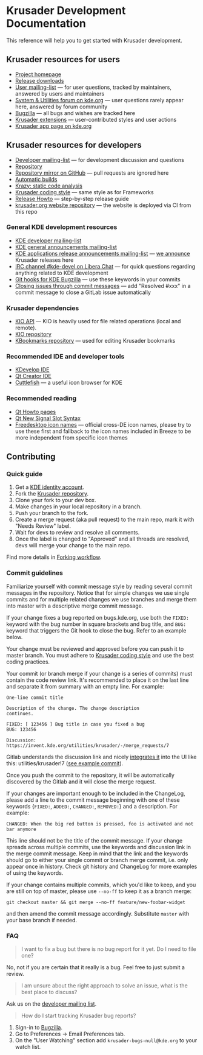 # Krusader Development Documentation

This reference will help you to get started with Krusader development.


## Krusader resources for users

* [Project homepage](https://krusader.org/)
* [Release downloads](https://download.kde.org/stable/krusader/)
* [User mailing-list](https://groups.google.com/group/krusader-users) — for user questions, tracked by maintainers, answered by users and maintainers
* [System & Utilities forum on kde.org](https://forum.kde.org/viewforum.php?f=225) — user questions rarely appear here, answered by forum community
* [Bugzilla](https://bugs.kde.org/buglist.cgi?product=krusader) — all bugs and wishes are tracked here
* [Krusader extensions](https://store.kde.org/browse/cat/370/ord/top/) — user-contributed styles and user actions
* [Krusader app page on kde.org](https://kde.org/applications/en/utilities/org.kde.krusader)


## Krusader resources for developers

* [Developer mailing-list](https://groups.google.com/group/krusader-devel) — for development discussion and questions
* [Repository](https://invent.kde.org/utilities/krusader)
* [Repository mirror on GitHub](https://github.com/KDE/krusader) — pull requests are ignored here
* [Automatic builds](https://build.kde.org/job/Extragear/job/krusader/)
* [Krazy: static code analysis](http://ebn.kde.org/krazy/reports/extragear/utils/krusader/index.html)
* [Krusader coding style](https://techbase.kde.org/Policies/Frameworks_Coding_Style) — same style as for Frameworks
* [Release Howto](release-howto.md) — step-by-step release guide
* [krusader.org website repository](https://invent.kde.org/websites/krusader-org) — the website is deployed via CI from this repo

### General KDE development resources

* [KDE developer mailing-list](https://mail.kde.org/mailman/listinfo/kde-devel)
* [KDE general announcements mailing-list](https://mail.kde.org/mailman/listinfo/kde-announce)
* [KDE applications release announcements mailing-list](https://mail.kde.org/mailman/listinfo/kde-announce-apps) — [we announce](release-howto.md#send-a-letter-to-mailing-lists) Krusader releases here
* [IRC channel #kde-devel on Libera Chat](irc://irc.libera.chat/kde-devel) — for quick questions regarding anything related to KDE development
* [Git hooks for KDE Bugzilla](https://community.kde.org/Infrastructure/Git/Hooks#Keywords) — use these keywords in your commits
* [Closing issues through commit messages](https://docs.gitlab.com/ee/user/project/issues/managing_issues.html#closing-issues) — add "Resolved #xxx" in a commit message to close a GitLab issue automatically

### Krusader dependencies

* [KIO API](https://api.kde.org/frameworks/kio/html/index.html) — KIO is heavily used for file related operations (local and remote).
* [KIO repository](https://invent.kde.org/frameworks/kio)
* [KBookmarks repository](https://invent.kde.org/frameworks/kbookmarks) — used for editing Krusader bookmarks

### Recommended IDE and developer tools

* [KDevelop IDE](http://kdevelop.org)
* [Qt Creator IDE](https://www.qt.io/ide/)
* [Cuttlefish](https://community.kde.org/Plasma/DeveloperGuide#Icon_Viewer:_Cuttlefish) — a useful icon browser for KDE

### Recommended reading

* [Qt Howto pages](https://wiki.qt.io/Category:HowTo)
* [Qt New Signal Slot Syntax](https://wiki.qt.io/New_Signal_Slot_Syntax)
* [Freedesktop icon names](https://specifications.freedesktop.org/icon-naming-spec/icon-naming-spec-latest.html) — official cross-DE icon names, please try to use these first and fallback to the icon names included in Breeze to be more independent from specific icon themes


## Contributing

### Quick guide

1. Get a [KDE identity account](https://community.kde.org/Infrastructure#Identity_Accounts).
2. Fork the [Krusader repository](https://invent.kde.org/utilities/krusader).
3. Clone your fork to your dev box.
4. Make changes in your local repository in a branch.
5. Push your branch to the fork.
6. Create a merge request (aka pull request) to the main repo, mark it with "Needs Review" label.
7. Wait for devs to review and resolve all comments.
8. Once the label is changed to "Approved" and all threads are resolved, devs will merge your change to the main repo.

Find more details in [Forking workflow](https://invent.kde.org/help/user/project/repository/forking_workflow.md).

### Commit guidelines

Familiarize yourself with commit message style by reading several commit messages in the repository. Notice that for simple changes we use single commits and for multiple related changes we use branches and merge them into master with a descriptive merge commit message.

If your change fixes a bug reported on bugs.kde.org, use both the `FIXED:` keyword with the bug number in square brackets and bug title, and `BUG:` keyword that triggers the Git hook to close the bug. Refer to an example below.

Your change must be reviewed and approved before you can push it to master branch.
You must adhere to [Krusader coding style](https://techbase.kde.org/Policies/Frameworks_Coding_Style) and use the best coding practices.

Your commit (or branch merge if your change is a series of commits) must contain the code review link. It's recommended to place it on the last line and separate it from summary with an empty line. For example:

```
One-line commit title

Description of the change. The change description
continues.

FIXED: [ 123456 ] Bug title in case you fixed a bug
BUG: 123456

Discussion: https://invent.kde.org/utilities/krusader/-/merge_requests/7
```

Gitlab understands the discussion link and nicely [integrates it](https://invent.kde.org/help/user/markdown#special-gitlab-references) into the UI like this: utilities/krusader!7 ([see example commit](9198345c62ff6c2337fb37c9913bff933f57414b)).

Once you push the commit to the repository, it will be automatically discovered by the Gitlab and it will close the merge request.

If your changes are important enough to be included in the ChangeLog, please add a line to the commit message beginning with one of these keywords {`FIXED:`, `ADDED:`, `CHANGED:`, `REMOVED:`} and a description. For example:
```
CHANGED: When the big red button is pressed, foo is activated and not bar anymore
```
This line should not be the title of the commit message.
If your change spreads across multiple commits, use the keywords and discussion link in the merge commit message.
Keep in mind that the link and the keywords should go to either your single commit or branch merge commit, i.e. only appear once in history.
Check git history and ChangeLog for more examples of using the keywords.

If your change contains multiple commits, which you'd like to keep, and you are still on top of master, please use `--no-ff` to keep it as a branch merge:
```
git checkout master && git merge --no-ff feature/new-foobar-widget
```
and then amend the commit message accordingly. Substitute `master` with your base branch if needed.

### FAQ

> I want to fix a bug but there is no bug report for it yet. Do I need to file one?

No, not if you are certain that it really is a bug. Feel free to just submit a review.

> I am unsure about the right approach to solve an issue, what is the best place to discuss?

Ask us on the [developer mailing list](http://groups.google.com/group/krusader-devel).

> How do I start tracking Krusader bug reports?

1. Sign-in to [Bugzilla](https://bugs.kde.org/).
2. Go to Preferences → Email Preferences tab.
3. On the "User Watching" section add `krusader-bugs-null@kde.org` to your watch list.
